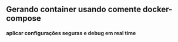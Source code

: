 ## Gerando container usando comente docker-compose
#### aplicar configurações seguras e debug em real time